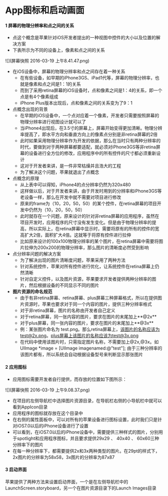 # App图标和启动画面
#### 1 屏幕的物理分辨率和点之间的关系
- 点这个概念是苹果针对iOS开发者提出的一种视图中控件的大小以及位置的解决方案
- 下表所示为不同的设备上，像素和点之间的关系

![](屏幕快照 2016-03-19 上午8.41.47.png) 
    
- 在iOS设备中，屏幕的物理分辨率和点之间存在着一种关系
  - 在有些设备，如早期的iPhone3GS、iPad1代等，屏幕的物理分辨率，也就是像素和点之间是1：1的关系
  - 而到了采用retina屏幕的iOS设备时，点和像素之间是1：4的关系，即一个点是有4个像素组成
  - iPhone Plus版本出现后，点和像素之间的关系变为了9：1
- 点概念出现的背景
  - 在早期的iOS设备中，一个点对应着一个像素，开发者只需要按照屏幕的物理分辨率进行视图设计就可以了
  - 当iPhone4出现后，在3.5寸的屏幕上，屏幕开始变得更加清晰。物理分辨率提高了，即水平方向和垂直方向上的像素点分别是非retina屏幕的2倍
  - 此时如果采用物理分辨率作为开发的依据，那么在当时只有两种分辨率的时代，要做到对于两种屏幕都要适配，就必须对iPhone3GS等非retina屏幕的设备进行全方位的修改，应用程序中的所有控件的尺寸都必须重新设计
  - 这对于开发者来讲，是一件非常枯燥并且浩大的工程
  - 为了解决这个问题，苹果就退出了点概念
- 点概念的原理
  - 从上表中可以得知，iPhone4的点分辨率仍然为320x480
  - 这样做以后，对于开发者来讲，由于开发时用到的分辨率和iPhone3GS等老设备一样，那么在开发中就不需要对项目进行修改
  - 原来的frame为（10，20，50，50）的某个控件，在retina屏幕的项目开发中仍然为（10，20，50，50）
  - 此时就存在一个问题，原来设计的针对非retina屏幕的应用程序，虽然在项目开发时，应用程序的尺寸没有发生变化。但是由于物理分辨率的提高，所以实际上，在retina屏幕中显示时，需要将原有的所有的控件的宽高扩大2倍，面积扩大4倍。这就等于将原有控件进行拉伸
  - 比如原来设计的100x100物理分辨率的某个图片，在retina屏幕中需要将图片拉伸为200x200的物理分辨率，那么图片的清晰度必然受到影响
- 点分辨率问题的解决方案
  - 为了解决出现的图片清晰度问题，苹果采用了两种方法
  - 针对系统控件，苹果对所有控件进行优化，让系统控件在retina屏幕上仍然清晰
  - 针对自定义控件，以及图片资源，苹果要求开发者提供两种分辨率的图片，然后根据设备的不同显示不同的图片
- **图片资源的命名规范**
  - 由于有非retina屏幕、retina屏幕、plus屏幕三种屏幕格式，所以在提供图片资源时，苹果也要求对于同一个内容的图片，提供三种分辨率格式
  - 对于非retina屏幕，图片的名称由开发者自己定义
  - 对于retina屏幕，同一张内容的图片，要求在图片的末尾加上**@2x**
  - 对于plus屏幕，同一张内容的图片，要求在图片的末尾加上**@3x**
  - 例：某张图片命名为 test.png。那么retina屏幕上，该图片的名称应该为test@2x.png。plus屏幕上该图片的名称应该为test@3x.png
  - 在代码中使用该图片时，只需指定图片名称，不需要加上@2x,@3x。如UIImage *image = [UIImage imagenamed:@"test"]; 由于三种分辨率的该图片都有，所以系统会自动根据设备型号来判断显示那张图片

#### 2 应用图标
- 应用图标需要开发者自行提供，而存放的位置如下图所示：

![](屏幕快照 2016-03-19 上午9.08.37.png)
- 在项目的左侧导航栏中选择图片资源目录，在导航栏右侧的小导航栏中就可以看到AppIcon目录
- 应用程序的图标就存放在这个目录中
- 在右侧的属性面板中，可以对所有的苹果设备进行图标设置，此时我们只是针对iOS7.0以后的iPhone设备进行了设置
- 可以看到，在iOS7.0以后的iPhone设备中，需要提供三种样式的图片，分别用于spotlight和应用程序图标，并且要求提供29x29 、 40x40 、 60x60三种分辨率下的图片
- 在每一种分辨率下，都需要提供2x和3x两种类型的图片。在29pt的样式下，2x图片的分辨率为58x58，3x图片的分辨率为87x87

#### 3 启动界面
苹果提供了两种方法来设置启动界面，一个是在左侧导航栏中的LaunchScreen.storyboard，另一个在图片资源目录下的Launch Images目录
